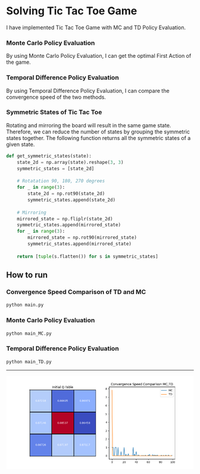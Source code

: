 # Solving Tic Tac Toe Game


I have implemented Tic Tac Toe Game with MC and TD Policy Evaluation.


### Monte Carlo Policy Evaluation
By using Monte Carlo Policy Evaluation, I can get the optimal First Action of the game.


### Temporal Difference Policy Evaluation
By using Temporal Difference Policy Evaluation, I can compare the convergence speed of the two methods.



### Symmetric States of Tic Tac Toe

Rotating and mirroring the board will result in the same game state. Therefore, we can reduce the number of states by grouping the symmetric states together. The following function returns all the symmetric states of a given state.

```python
def get_symmetric_states(state):
    state_2d = np.array(state).reshape(3, 3)
    symmetric_states = [state_2d]

    # Rotatation 90, 180, 270 degrees
    for _ in range(3):
        state_2d = np.rot90(state_2d)
        symmetric_states.append(state_2d)

    # Mirroring
    mirrored_state = np.fliplr(state_2d)
    symmetric_states.append(mirrored_state)
    for _ in range(3):
        mirrored_state = np.rot90(mirrored_state)
        symmetric_states.append(mirrored_state)

    return [tuple(s.flatten()) for s in symmetric_states]
```




## How to run

### Convergence Speed Comparison of TD and MC
```bash
python main.py
``` 


### Monte Carlo Policy Evaluation
```bash
python main_MC.py
```

### Temporal Difference Policy Evaluation
```bash
python main_TD.py
```


***


![img1](./img/TicTacToe.png)